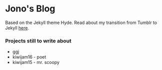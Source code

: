 # Jono's Blog

Based on the Jekyll theme Hyde. Read about my transition from Tumblr to Jekyll [here](https://jono.tech/2017/01/29/migrating-my-blog/).


### Projects still to write about

* ggj
* kiwijam16 - poet
* kiwijam15 - mr. scoopy
